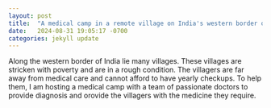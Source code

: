 ```yaml
---
layout: post
title:  "A medical camp in a remote village on India's western border on Dec 15, 2024"
date:   2024-08-31 19:05:17 -0700
categories: jekyll update
---
```

Along the western border of India lie many villages. These villages are stricken with poverty and are in a rough condition. The villagers are far away from medical care and cannot afford to have yearly checkups. To help them, I am hosting a medical camp with a team of passionate doctors to provide diagnosis and orovide the villagers with the medicine they require. 


[jekyll-docs]: https://jekyllrb.com/docs/home
[jekyll-gh]:   https://github.com/jekyll/jekyll
[jekyll-talk]: https://talk.jekyllrb.com/
